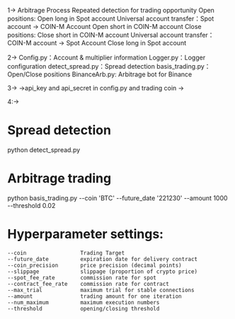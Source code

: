 1-> Arbitrage Process
Repeated detection for trading opportunity
Open positions:
    Open long in Spot account
    Universal account transfer：Spot account -> COIN-M Account
    Open short in COIN-M account
Close positions:
    Close short in COIN-M account
    Universal account transfer：COIN-M account -> Spot Account
    Close long in Spot account


2->
Config.py：Account & multiplier information
Logger.py：Logger configuration
detect_spread.py：Spread detection
basis_trading.py：Open/Close positions
BinanceArb.py: Arbitrage bot for Binance



3->
->api_key and api_secret in config.py and trading coin
->


4:->
# Spread detection
python detect_spread.py

# Arbitrage trading
python basis_trading.py --coin 'BTC' --future_date '221230' --amount 1000 --threshold 0.02

# Hyperparameter settings:
    --coin                 Trading Target
    --future_date          expiration date for delivery contract
    --coin_precision       price precision (decimal points)
    --slippage             slippage (proportion of crypto price)
    --spot_fee_rate        commission rate for spot
    --contract_fee_rate    commission rate for contract
    --max_trial            maximum trial for stable connections
    --amount               trading amount for one iteration
    --num_maximum          maximum execution numbers
    --threshold            opening/closing threshold

